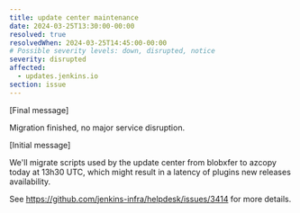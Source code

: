 ```yaml
---
title: update center maintenance
date: 2024-03-25T13:30:00-00:00
resolved: true
resolvedWhen: 2024-03-25T14:45:00-00:00
# Possible severity levels: down, disrupted, notice
severity: disrupted
affected:
  - updates.jenkins.io
section: issue
---
```


[Final message]

Migration finished, no major service disruption.

[Initial message]

We'll migrate scripts used by the update center from blobxfer to azcopy today at 13h30 UTC, which might result in a latency of plugins new releases availability.

See https://github.com/jenkins-infra/helpdesk/issues/3414 for more details.

